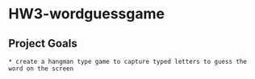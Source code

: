 # HW3-wordguessgame

## Project Goals

    * create a hangman type game to capture typed letters to guess the word on the screen